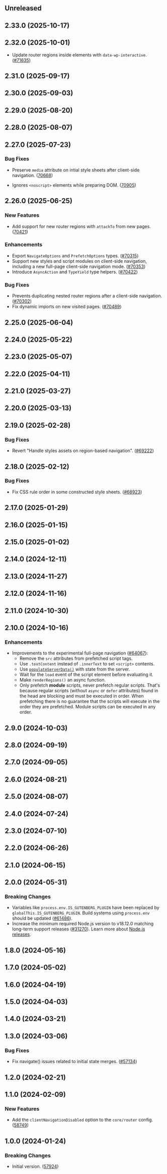 <!-- Learn how to maintain this file at https://github.com/WordPress/gutenberg/tree/HEAD/packages#maintaining-changelogs. -->

## Unreleased

## 2.33.0 (2025-10-17)

## 2.32.0 (2025-10-01)

-   Update router regions inside elements with `data-wp-interactive`. ([#71635](https://github.com/WordPress/gutenberg/pull/71635))

## 2.31.0 (2025-09-17)

## 2.30.0 (2025-09-03)

## 2.29.0 (2025-08-20)

## 2.28.0 (2025-08-07)

## 2.27.0 (2025-07-23)

### Bug Fixes

-   Preserve `media` attribute on intial style sheets after client-side navigation. ([70668](https://github.com/WordPress/gutenberg/pull/70668))

-  Ignores `<noscript>` elements while preparing DOM. ([70905](https://github.com/WordPress/gutenberg/pull/70905))


## 2.26.0 (2025-06-25)

### New Features

-   Add support for new router regions with `attachTo` from new pages. ([70421](https://github.com/WordPress/gutenberg/pull/70421))

### Enhancements

-   Export `NavigateOptions` and `PrefetchOptions` types. ([#70315](https://github.com/WordPress/gutenberg/pull/70315))
-   Support new styles and script modules on client-side navigation, including a new full-page client-side navigation mode. ([#70353](https://github.com/WordPress/gutenberg/pull/70353))
-   Introduce `AsyncAction` and `TypeYield` type helpers. ([#70422](https://github.com/WordPress/gutenberg/pull/70422))

### Bug Fixes

-   Prevents duplicating nested router regions after a client-side navigation. ([#70302](https://github.com/WordPress/gutenberg/pull/70302))
-   Fix dynamic imports on new visited pages. ([#70489](https://github.com/WordPress/gutenberg/pull/70489))

## 2.25.0 (2025-06-04)

## 2.24.0 (2025-05-22)

## 2.23.0 (2025-05-07)

## 2.22.0 (2025-04-11)

## 2.21.0 (2025-03-27)

## 2.20.0 (2025-03-13)

## 2.19.0 (2025-02-28)

### Bug Fixes

-   Revert "Handle styles assets on region-based navigation". ([#69222](https://github.com/WordPress/gutenberg/pull/69222))

## 2.18.0 (2025-02-12)

### Bug Fixes

-   Fix CSS rule order in some constructed style sheets. ([#68923](https://github.com/WordPress/gutenberg/pull/68923))

## 2.17.0 (2025-01-29)

## 2.16.0 (2025-01-15)

## 2.15.0 (2025-01-02)

## 2.14.0 (2024-12-11)

## 2.13.0 (2024-11-27)

## 2.12.0 (2024-11-16)

## 2.11.0 (2024-10-30)

## 2.10.0 (2024-10-16)

### Enhancements

-   Improvements to the experimental full-page navigation ([#64067](https://github.com/WordPress/gutenberg/pull/64067)):
    -   Remove the `src` attributes from prefetched script tags.
    -   Use `.textContent` instead of `.innerText` to set `<script>` contents.
    -   Use [`populateServerData()`](https://github.com/WordPress/gutenberg/blob/9671329c386d2b743f14ef314823fbf915366ebd/packages/interactivity/src/store.ts#L269) with state from the server.
    -   Wait for the `load` event of the script element before evaluating it.
    -   Make `renderRegions()` an async function.
    -   Only prefetch **module** scripts, never prefetch regular scripts. That's because regular scripts (without `async` or `defer` attributes) found in the head are blocking and must be executed in order. When prefetching there is no guarantee that the scripts will execute in the order they are prefetched. Module scripts can be executed in any order.

## 2.9.0 (2024-10-03)

## 2.8.0 (2024-09-19)

## 2.7.0 (2024-09-05)

## 2.6.0 (2024-08-21)

## 2.5.0 (2024-08-07)

## 2.4.0 (2024-07-24)

## 2.3.0 (2024-07-10)

## 2.2.0 (2024-06-26)

## 2.1.0 (2024-06-15)

## 2.0.0 (2024-05-31)

### Breaking Changes

-   Variables like `process.env.IS_GUTENBERG_PLUGIN` have been replaced by `globalThis.IS_GUTENBERG_PLUGIN`. Build systems using `process.env` should be updated ([#61486](https://github.com/WordPress/gutenberg/pull/61486)).
-   Increase the minimum required Node.js version to v18.12.0 matching long-term support releases ([#31270](https://github.com/WordPress/gutenberg/pull/61930)). Learn more about [Node.js releases](https://nodejs.org/en/about/previous-releases).

## 1.8.0 (2024-05-16)

## 1.7.0 (2024-05-02)

## 1.6.0 (2024-04-19)

## 1.5.0 (2024-04-03)

## 1.4.0 (2024-03-21)

## 1.3.0 (2024-03-06)

### Bug Fixes

-   Fix navigate() issues related to initial state merges. ([#57134](https://github.com/WordPress/gutenberg/pull/57134))

## 1.2.0 (2024-02-21)

## 1.1.0 (2024-02-09)

### New Features

-   Add the `clientNavigationDisabled` option to the `core/router` config. ([58749](https://github.com/WordPress/gutenberg/pull/58749))

## 1.0.0 (2024-01-24)

### Breaking Changes

-   Initial version. ([57924](https://github.com/WordPress/gutenberg/pull/57924))
